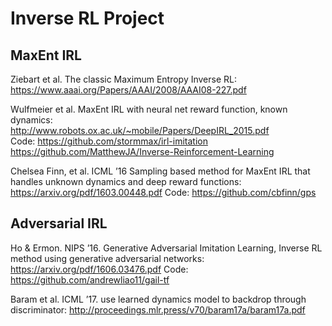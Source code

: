 # Inverse RL Project


## MaxEnt IRL
Ziebart et al. The classic Maximum Entropy Inverse RL:<br />
https://www.aaai.org/Papers/AAAI/2008/AAAI08-227.pdf

Wulfmeier et al. MaxEnt IRL with neural net reward function, known dynamics:<br />
http://www.robots.ox.ac.uk/~mobile/Papers/DeepIRL_2015.pdf<br />
Code: https://github.com/stormmax/irl-imitation
      https://github.com/MatthewJA/Inverse-Reinforcement-Learning

Chelsea Finn, et al. ICML ’16 Sampling based method for MaxEnt IRL that handles unknown dynamics and deep reward functions:
https://arxiv.org/pdf/1603.00448.pdf
Code: https://github.com/cbfinn/gps

## Adversarial IRL
Ho & Ermon. NIPS ’16. Generative Adversarial Imitation Learning, Inverse RL method using generative adversarial networks: 
https://arxiv.org/pdf/1606.03476.pdf 
Code: https://github.com/andrewliao11/gail-tf

Baram et al. ICML ’17. use learned dynamics model to backdrop through discriminator:
http://proceedings.mlr.press/v70/baram17a/baram17a.pdf

